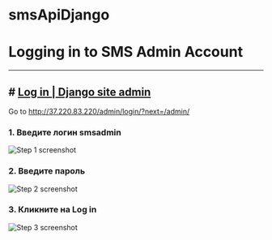 # smsApiDjango

# Logging in to SMS Admin Account
***




## # [Log in | Django site admin](http://37.220.83.220/admin/login/?next=/admin/)
Go to http://37.220.83.220/admin/login/?next=/admin/


### 1.  Введите логин smsadmin
![Step 1 screenshot](https://images.tango.us/workflows/5fc5fdaa-51e5-4897-b3e1-f3d7bbdd31f5/steps/c41c79b0-a6c1-43da-8ca5-c8b26b82be30/aa20dca0-ead9-4bf9-8040-9881d0fd1555.png?crop=focalpoint&fit=crop&fp-x=0.5000&fp-y=0.3115&fp-z=1.6020&w=1200&border=2%2CF4F2F7&border-radius=8%2C8%2C8%2C8&border-radius-inner=8%2C8%2C8%2C8&blend-align=bottom&blend-mode=normal&blend-x=0&blend-w=1200&blend64=aHR0cHM6Ly9pbWFnZXMudGFuZ28udXMvc3RhdGljL21hZGUtd2l0aC10YW5nby13YXRlcm1hcmstdjIucG5n&mark-x=288&mark-y=352&m64=aHR0cHM6Ly9pbWFnZXMudGFuZ28udXMvc3RhdGljL2JsYW5rLnBuZz9tYXNrPWNvcm5lcnMmYm9yZGVyPTYlMkNGRjc0NDImdz02MjMmaD03NSZmaXQ9Y3JvcCZjb3JuZXItcmFkaXVzPTEw)


### 2. Введите пароль
![Step 2 screenshot](https://images.tango.us/workflows/5fc5fdaa-51e5-4897-b3e1-f3d7bbdd31f5/steps/8f25ad43-3fd1-4c1a-a354-ffb06ae43100/f1dc8719-3eb4-4c48-ad8a-7690129f78ad.png?crop=focalpoint&fit=crop&fp-x=0.5000&fp-y=0.4124&fp-z=1.6020&w=1200&border=2%2CF4F2F7&border-radius=8%2C8%2C8%2C8&border-radius-inner=8%2C8%2C8%2C8&blend-align=bottom&blend-mode=normal&blend-x=0&blend-w=1200&blend64=aHR0cHM6Ly9pbWFnZXMudGFuZ28udXMvc3RhdGljL21hZGUtd2l0aC10YW5nby13YXRlcm1hcmstdjIucG5n&mark-x=288&mark-y=353&m64=aHR0cHM6Ly9pbWFnZXMudGFuZ28udXMvc3RhdGljL2JsYW5rLnBuZz9tYXNrPWNvcm5lcnMmYm9yZGVyPTYlMkNGRjc0NDImdz02MjMmaD03NSZmaXQ9Y3JvcCZjb3JuZXItcmFkaXVzPTEw)


### 3. Кликните на Log in
![Step 3 screenshot](https://images.tango.us/workflows/5fc5fdaa-51e5-4897-b3e1-f3d7bbdd31f5/steps/1434f2da-8308-4ec2-b35e-ce53124a785f/15889b6a-274e-4e95-9821-5895a0652a2c.png?crop=focalpoint&fit=crop&fp-x=0.4996&fp-y=0.4933&fp-z=2.7355&w=1200&border=2%2CF4F2F7&border-radius=8%2C8%2C8%2C8&border-radius-inner=8%2C8%2C8%2C8&blend-align=bottom&blend-mode=normal&blend-x=0&blend-w=1200&blend64=aHR0cHM6Ly9pbWFnZXMudGFuZ28udXMvc3RhdGljL21hZGUtd2l0aC10YW5nby13YXRlcm1hcmstdjIucG5n&mark-x=492&mark-y=321&m64=aHR0cHM6Ly9pbWFnZXMudGFuZ28udXMvc3RhdGljL2JsYW5rLnBuZz9tYXNrPWNvcm5lcnMmYm9yZGVyPTYlMkNGRjc0NDImdz0yMTUmaD0xMzcmZml0PWNyb3AmY29ybmVyLXJhZGl1cz0xMA%3D%3D)

<br/>
